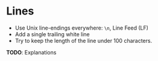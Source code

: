 # Lines

- Use Unix line-endings everywhere: `\n`, Line Feed (LF)
- Add a single trailing white line
- Try to keep the length of the line under 100 characters.

**TODO**: Explanations
